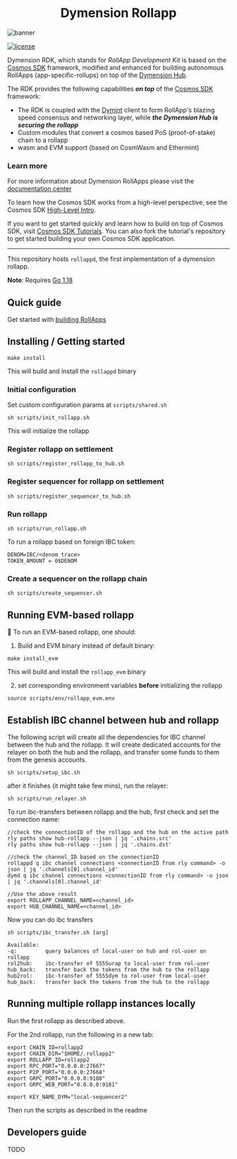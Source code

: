 <div align="center">
  <h1> Dymension Rollapp </h1>
</div>

![banner](https://user-images.githubusercontent.com/109034310/204804891-bdc0f7bc-4b17-4b4a-99ff-25153d3887ee.jpg)

[![license](https://img.shields.io/github/license/cosmos/cosmos-sdk.svg#thumbnail)](https://github.com/dymensionxyz/rdk/blob/main/LICENSE)


Dymension RDK, which stands for *RollApp Development Kit* is based on the [Cosmos SDK](https://github.com/cosmos/cosmos-sdk) framework, modified and enhanced for building autonomous RollApps (app-specific-rollups) on top of the [Dymension Hub](https://github.com/dymensionxyz/dymension). 

The RDK provides the following capabilities ***on top*** of the [Cosmos SDK](https://github.com/cosmos/cosmos-sdk) framework: 
* The RDK is coupled with the [Dymint](https://github.com/dymensionxyz/dymint) client to form RollApp's blazing speed consensus and networking layer, while ***the Dymension Hub is securing the rollapp***
* Custom modules that convert a cosmos based PoS (proof-of-stake) chain to a rollapp
* wasm and EVM support (based on CosmWasm and Ethermint)

### Learn more
For more information about Dymension RollApps please visit the [documentation center](https://docs.dymension.xyz/)

To learn how the Cosmos SDK works from a high-level perspective, see the Cosmos SDK [High-Level Intro](https://docs.cosmos.network/main/intro/overview.html).

If you want to get started quickly and learn how to build on top of Cosmos SDK, visit [Cosmos SDK Tutorials](https://tutorials.cosmos.network). You can also fork the tutorial's repository to get started building your own Cosmos SDK application.

---

This repository hosts `rollappd`, the first implementation of a dymension rollapp.


**Note**: Requires [Go 1.18](https://go.dev/)


## Quick guide
Get started with [building RollApps](https://docs.dymension.xyz/develop/get-started/setup) 

## Installing / Getting started
```shell
make install
```
This will build and install the ```rollappd``` binary


### Initial configuration
Set custom configuration params at `scripts/shared.sh`
```
sh scripts/init_rollapp.sh
```

This will initialize the rollapp

### Register rollapp on settlement

```
sh scripts/register_rollapp_to_hub.sh
```

### Register sequencer for rollapp on settlement

```
sh scripts/register_sequencer_to_hub.sh
```

### Run rollapp

```
sh scripts/run_rollapp.sh
```

To run a rollapp based on foreign IBC token:
```
DENOM=IBC/<denom trace>
TOKEN_AMOUNT = 0$DENOM
```

### Create a sequencer on the rollapp chain

```
sh scripts/create_sequencer.sh
```

## Running EVM-based rollapp
:construction:  To run an EVM-based rollapp, one should:

1. Build and EVM binary instead of default binary:
```shell
make install_evm
```
This will build and install the ```rollapp_evm``` binary

2. set corresponding environment variables **before** initializing the rollapp
```
source scripts/env/rollapp_evm.env
```

## Establish IBC channel between hub and rollapp
The following script will create all the dependencies for IBC channel between the hub and the rollapp.
It will create dedicated accounts for the relayer on both the hub and the rollapp, and transfer some funds to them from the genesis accounts. 

```
sh scripts/setup_ibc.sh
```

after it finishes (it might take few mins), run the relayer:
```
sh scripts/run_relayer.sh
```

To run ibc-transfers between rollapp and the hub,
first check and set the connection name:
```
//check the connectionID of the rollapp and the hub on the active path
rly paths show hub-rollapp --json | jq '.chains.src'
rly paths show hub-rollapp --json | jq '.chains.dst'

//check the channel_ID based on the connectionID
rollappd q ibc channel connections <connectionID from rly command> -o json | jq '.channels[0].channel_id'
dymd q ibc channel connections <connectionID from rly command> -o json | jq '.channels[0].channel_id'

//Use the above result
export ROLLAPP_CHANNEL_NAME=<channel_id>
export HUB_CHANNEL_NAME=<channel_id>
```

Now you can do ibc transfers
```
sh scripts/ibc_transfer.sh [arg]

Available:
-q:         query balances of local-user on hub and rol-user on rollapp
rol2hub:    ibc-transfer of 5555urap to local-user from rol-user
hub_back:   transfer back the tokens from the hub to the rollapp
hub2rol:    ibc-transfer of 5555dym to rol-user from local-user
hub_back:   transfer back the tokens from the hub to the rollapp

```

## Running multiple rollapp instances locally
Run the first rollapp as described above.

For the 2nd rollapp, run the following in a new tab:
```
export CHAIN_ID=rollapp2
export CHAIN_DIR="$HOME/.rollapp2"
export ROLLAPP_ID=rollapp2
export RPC_PORT="0.0.0.0:27667"
export P2P_PORT="0.0.0.0:27668"
export GRPC_PORT="0.0.0.0:9180"
export GRPC_WEB_PORT="0.0.0.0:9181"

export KEY_NAME_DYM="local-sequencer2"
```

Then run the scripts as described in the readme


## Developers guide
TODO
